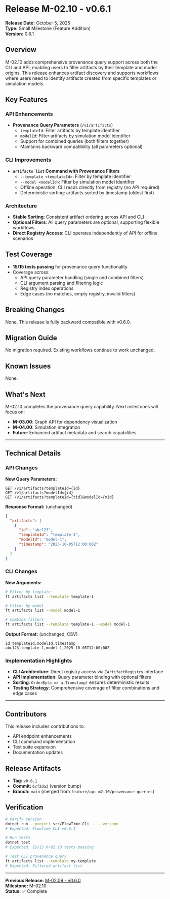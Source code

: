 # Release M-02.10 - v0.6.1

**Release Date:** October 5, 2025  
**Type:** Small Milestone (Feature Addition)  
**Version:** 0.6.1

## Overview

M-02.10 adds comprehensive provenance query support across both the CLI and API, enabling users to filter artifacts by their template and model origins. This release enhances artifact discovery and supports workflows where users need to identify artifacts created from specific templates or simulation models.

## Key Features

### API Enhancements
- **Provenance Query Parameters** (`/v1/artifacts`)
  - `templateId`: Filter artifacts by template identifier
  - `modelId`: Filter artifacts by simulation model identifier
  - Support for combined queries (both filters together)
  - Maintains backward compatibility (all parameters optional)

### CLI Improvements
- **`artifacts list` Command with Provenance Filters**
  - `--template <templateId>`: Filter by template identifier
  - `--model <modelId>`: Filter by simulation model identifier
  - Offline operation: CLI reads directly from registry (no API required)
  - Deterministic sorting: artifacts sorted by timestamp (oldest first)

### Architecture
- **Stable Sorting**: Consistent artifact ordering across API and CLI
- **Optional Filters**: All query parameters are optional, supporting flexible workflows
- **Direct Registry Access**: CLI operates independently of API for offline scenarios

## Test Coverage

- **15/15 tests passing** for provenance query functionality
- Coverage across:
  - API query parameter handling (single and combined filters)
  - CLI argument parsing and filtering logic
  - Registry index operations
  - Edge cases (no matches, empty registry, invalid filters)

## Breaking Changes

None. This release is fully backward compatible with v0.6.0.

## Migration Guide

No migration required. Existing workflows continue to work unchanged.

## Known Issues

None.

## What's Next

M-02.10 completes the provenance query capability. Next milestones will focus on:
- **M-03.00**: Graph API for dependency visualization
- **M-04.00**: Simulation integration
- **Future**: Enhanced artifact metadata and search capabilities

---

## Technical Details

### API Changes

**New Query Parameters:**
```
GET /v1/artifacts?templateId={id}
GET /v1/artifacts?modelId={id}
GET /v1/artifacts?templateId={tid}&modelId={mid}
```

**Response Format:** (unchanged)
```json
{
  "artifacts": [
    {
      "id": "abc123",
      "templateId": "template-1",
      "modelId": "model-1",
      "timestamp": "2025-10-05T12:00:00Z"
    }
  ]
}
```

### CLI Changes

**New Arguments:**
```bash
# Filter by template
ft artifacts list --template template-1

# Filter by model
ft artifacts list --model model-1

# Combine filters
ft artifacts list --template template-1 --model model-1
```

**Output Format:** (unchanged, CSV)
```csv
id,templateId,modelId,timestamp
abc123,template-1,model-1,2025-10-05T12:00:00Z
```

### Implementation Highlights

- **CLI Architecture**: Direct registry access via `IArtifactRegistry` interface
- **API Implementation**: Query parameter binding with optional filters
- **Sorting**: `OrderBy(a => a.Timestamp)` ensures deterministic results
- **Testing Strategy**: Comprehensive coverage of filter combinations and edge cases

---

## Contributors

This release includes contributions to:
- API endpoint enhancements
- CLI command implementation
- Test suite expansion
- Documentation updates

## Release Artifacts

- **Tag:** `v0.6.1`
- **Commit:** `6cf2da3` (version bump)
- **Branch:** `main` (merged from `feature/api-m2.10/provenance-queries`)

## Verification

```bash
# Verify version
dotnet run --project src/FlowTime.Cli -- --version
# Expected: FlowTime CLI v0.6.1

# Run tests
dotnet test
# Expected: 15/15 M-02.10 tests passing

# Test CLI provenance query
ft artifacts list --template my-template
# Expected: Filtered artifact list
```

---

**Previous Release:** [M-02.09 - v0.6.0](M-02.09-v0.6.0.md)  
**Milestone:** M-02.10  
**Status:** ✅ Complete
